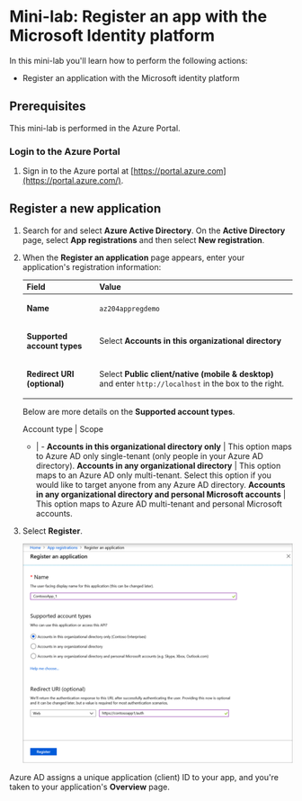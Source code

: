 # Mini-lab: Register an app with the Microsoft Identity platform

In this mini-lab you'll learn how to perform the following actions:

* Register an application with the Microsoft identity platform

## Prerequisites

This mini-lab is performed in the Azure Portal.

### Login to the Azure Portal

1.  Sign in to the Azure portal at [https://portal.azure.com](https://portal.azure.com/). 


## Register a new application

1. Search for and select **Azure Active Directory**. On the **Active Directory** page, select **App registrations** and then select **New registration**.

2. When the **Register an application** page appears, enter your application's registration information:

    <table>
    <thead>
    <tr>
    <th>Field</th>
    <th>Value</th>
    </tr>
    </thead>
    <tbody>
    <tr>
    <td><p><strong>Name</strong></p></td>
    <td><p><code>az204appregdemo</code></p></td>
    </tr>
    <tr>
    <td><p><strong>Supported account types</strong></p></td>
    <td><p>Select <strong>Accounts in this organizational directory</strong></p></td>
    </tr>
    <tr>
    <td><p><strong>Redirect URI (optional)</strong></p></td>
    <td><p>Select <strong>Public client/native (mobile &amp; desktop)</strong> and enter <code>http://localhost</code> in the box to the right.</p></td>
    </tr>
    </tbody>
    </table>

    <!--
    Field | Value 
    - | - 
    **Name** | `az204appregdemo` | Enter a meaningful application name that will be displayed to users of the app.
    **Supported account types** | Select **Accounts in this organizational directory** 
    **Redirect URI (optional)** | Select **Public client/native (mobile & desktop)** and enter `http://localhost` in the box to the right.
    -->

    Below are more details on the **Supported account types**.

    Account type | Scope
    - | -
    **Accounts in this organizational directory only** | This option maps to Azure AD only single-tenant (only people in your Azure AD directory).
    **Accounts in any organizational directory** | This option maps to an Azure AD only multi-tenant. Select this option if you would like to target anyone from any Azure AD directory.
    **Accounts in any organizational directory and personal Microsoft accounts** | This option maps to Azure AD multi-tenant and personal Microsoft accounts. 

3. Select **Register**.

    ![Shows the screen to register a new application in the Azure portal](../../Linked_Image_Files/new-app-registration-expanded.png)

Azure AD assigns a unique application (client) ID to your app, and you're taken to your application's **Overview** page. 
